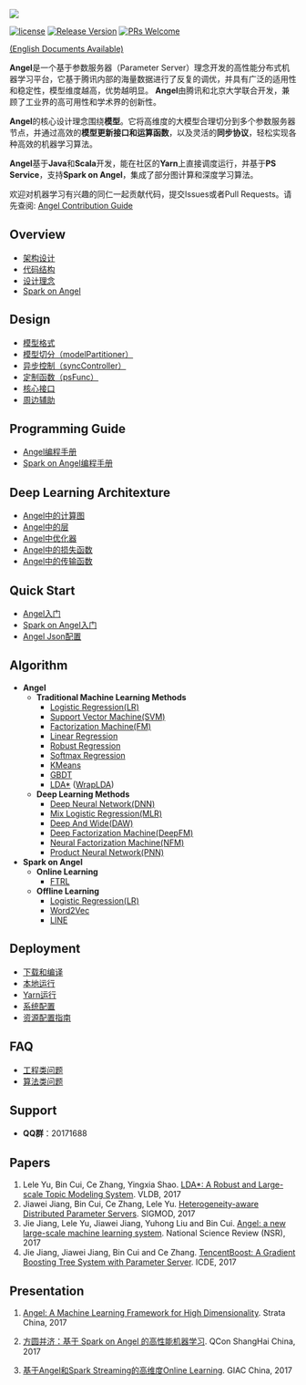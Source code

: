 ![](assets/angel_logo.png)


[![license](http://img.shields.io/badge/license-Apache2.0-blue.svg?style=flat)](https://github.com/tencent/angel/blob/master/LICENSE)
[![Release Version](https://img.shields.io/badge/release-2.0.0-red.svg)](https://github.com/tencent/angel/releases)
[![PRs Welcome](https://img.shields.io/badge/PRs-welcome-brightgreen.svg)](https://github.com/tencent/angel/pulls)

[(English Documents Available)](./README_en.md)

**Angel**是一个基于参数服务器（Parameter Server）理念开发的高性能分布式机器学习平台，它基于腾讯内部的海量数据进行了反复的调优，并具有广泛的适用性和稳定性，模型维度越高，优势越明显。 **Angel**由腾讯和北京大学联合开发，兼顾了工业界的高可用性和学术界的创新性。

**Angel**的核心设计理念围绕**模型**。它将高维度的大模型合理切分到多个参数服务器节点，并通过高效的**模型更新接口和运算函数**，以及灵活的**同步协议**，轻松实现各种高效的机器学习算法。

**Angel**基于**Java**和**Scala**开发，能在社区的**Yarn**上直接调度运行，并基于**PS Service**，支持**Spark on Angel**，集成了部分图计算和深度学习算法。

欢迎对机器学习有兴趣的同仁一起贡献代码，提交Issues或者Pull Requests。请先查阅: [Angel Contribution Guide](https://github.com/Tencent/angel/blob/master/CONTRIBUTING.md)

## Overview

* [架构设计](./docs/overview/architecture.md)
* [代码结构](./docs/overview/code_framework.md)
* [设计理念](./docs/overview/design_philosophy.md)
* [Spark on Angel](./docs/overview/spark_on_angel.md)


## Design
* [模型格式](./docs/design/model_format.md)
* [模型切分（modelPartitioner）](./docs/design/model_partitioner.md)
* [异步控制（syncController）](./docs/design/sync_controller.md)
* [定制函数（psFunc）](./docs/design/psfFunc.md)
* [核心接口](./docs/apis/core_api.md)
* [周边辅助](./docs/assistant/hobby_api.md)

## Programming Guide

* [Angel编程手册](./docs/programmers_guide/angel_programing_guide.md)
* [Spark on Angel编程手册](./docs/programmers_guide/spark_on_angel_programing_guide.md)

## Deep Learning Architexture
* [Angel中的计算图](./docs/basic/computinggraph_on_angel.md)
* [Angel中的层](./docs/basic/layers_on_angel.md)
* [Angel中优化器](./docs/basic/optimizer_on_angel.md)
* [Angel中的损失函数](./docs/basic/lossfunc_on_angel.md)
* [Angel中的传输函数](./docs/basic/transfunc_on_angel.md)

## Quick Start
* [Angel入门](./docs/tutorials/angel_ps_quick_start.md)
* [Spark on Angel入门](./docs/tutorials/spark_on_angel_quick_start.md)
* [Angel Json配置](./docs/basic/json_conf.md)

## Algorithm

* **Angel**
	* **Traditional Machine Learning Methods**
		* [Logistic Regression(LR)](./docs/algo/lr_on_angel.md)
		* [Support Vector Machine(SVM)](./docs/algo/svm_on_angel.md)
		* [Factorization Machine(FM)](./docs/algo/fm_on_angel.md)
		* [Linear Regression](./docs/algo/linear_on_angel.md)
		* [Robust Regression](./docs/algo/robust_on_angel.md)
		* [Softmax Regression](./docs/algo/softmax_on_angel.md)
		* [KMeans](./docs/algo/kmeans_on_angel.md)
		* [GBDT](./docs/algo/gbdt_on_angel.md)
		* [LDA\*](./docs/algo/lda_on_angel.md) ([WrapLDA](./docs/algo/wrap_lda_on_angel.md))
	* **Deep Learning Methods**
		* [Deep Neural Network(DNN)](./docs/algo/dnn_on_angel.md)
		* [Mix Logistic Regression(MLR)](./docs/algo/mlr_on_angel.md)
		* [Deep And Wide(DAW)](./docs/algo/daw_on_angel.md)
		* [Deep Factorization Machine(DeepFM)](./docs/algo/deepfm_on_angel.md)
		* [Neural Factorization Machine(NFM)](./docs/algo/nfm_on_angel.md)
		* [Product Neural Network(PNN)](./docs/algo/pnn_on_angel.md)
* **Spark on Angel**
	* **Online Learning**
		* [FTRL](./docs/algo/ftrl_lr_spark.md)
	* **Offline Learning**
		* [Logistic Regression(LR)](./docs/algo/sona/lr_sona.md)
		* [Word2Vec](./docs/algo/sona/word2vec_sona.md)
		* [LINE](./docs/algo/sona/line_sona.md)


## Deployment

* [下载和编译](./docs/deploy/source_compile.md)
* [本地运行](./docs/deploy/local_run.md)
* [Yarn运行](./docs/deploy/run_on_yarn.md)
* [系统配置](./docs/deploy/config_details.md)
* [资源配置指南](./docs/deploy/resource_config_guide.md)

## FAQ
* [工程类问题](https://github.com/Tencent/angel/wiki/%E5%B7%A5%E7%A8%8B%E5%B8%B8%E8%A7%81%E9%97%AE%E9%A2%98)
* [算法类问题](https://github.com/Tencent/angel/wiki/%E7%AE%97%E6%B3%95%E5%B8%B8%E8%A7%81%E9%97%AE%E9%A2%98)

## Support

* **QQ群**：20171688

## Papers
  1. Lele Yu, Bin Cui, Ce Zhang, Yingxia Shao. [LDA*: A Robust and Large-scale Topic Modeling System](http://www.vldb.org/pvldb/vol10/p1406-yu.pdf). VLDB, 2017
  2. Jiawei Jiang, Bin Cui, Ce Zhang, Lele Yu. [Heterogeneity-aware Distributed Parameter Servers](http://dl.acm.org/citation.cfm?id=3035933). SIGMOD, 2017
  3. Jie Jiang, Lele Yu, Jiawei Jiang, Yuhong Liu and Bin Cui. [Angel: a new large-scale machine learning system](https://academic.oup.com/nsr/article/3052720). National Science Review (NSR), 2017
  4. Jie Jiang, Jiawei Jiang,  Bin Cui and Ce Zhang. [TencentBoost: A Gradient Boosting Tree System with Parameter Server](http://ieeexplore.ieee.org/abstract/document/7929984/).	ICDE, 2017

## Presentation

1. [Angel: A Machine Learning Framework for High Dimensionality](https://cdn.oreillystatic.com/en/assets/1/event/273/Angel_%E9%9D%A2%E5%90%91%E9%AB%98%E7%BB%B4%E5%BA%A6%E7%9A%84%E6%9C%BA%E5%99%A8%E5%AD%A6%E4%B9%A0%E8%AE%A1%E7%AE%97%E6%A1%86%E6%9E%B6%20_Angel_%20A%20machine%20learning%20framework%20for%20high%20dimensionality_%20%E8%AE%B2%E8%AF%9D.pdf).  Strata China, 2017

2. [方圆并济：基于 Spark on Angel 的高性能机器学习](./docs/slides/Angel_QCon_2017.pdf).  QCon ShangHai China, 2017

3. [基于Angel和Spark Streaming的高维度Online Learning](./docs/slides/Angel_GIAC_2017.pdf). GIAC China, 2017
